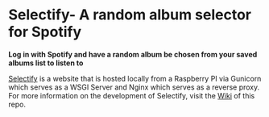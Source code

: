 # Selectify- A random album selector for Spotify

**Log in with Spotify and have a random album be chosen from your saved albums list to listen to**

[Selectify](albumselector.com) is a website that is hosted locally from a Raspberry PI via Gunicorn which serves as a WSGI Server and Nginx which serves as a reverse proxy. For more information on the development of Selectify, visit the [Wiki](https://github.com/ataschuk/selectify/wiki) of this repo. 
